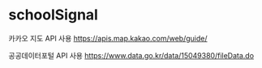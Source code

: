 # schoolSignal

카카오 지도 API 사용
https://apis.map.kakao.com/web/guide/

공공데이터포털 API 사용
https://www.data.go.kr/data/15049380/fileData.do
